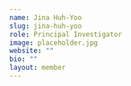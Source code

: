 ```yaml
---
name: Jina Huh-Yoo
slug: jina-huh-yoo
role: Principal Investigator
image: placeholder.jpg
website: ""
bio: ""
layout: member
---
```

